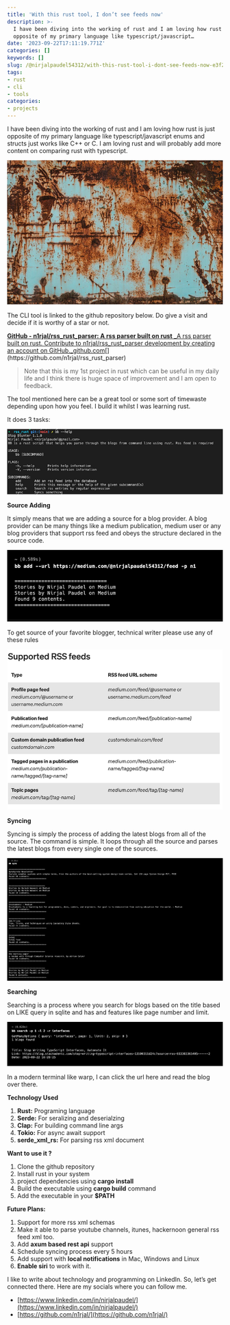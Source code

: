 ```yaml
---
title: 'With this rust tool, I don’t see feeds now'
description: >-
  I have been diving into the working of rust and I am loving how rust is just
  opposite of my primary language like typescript/javascript…
date: '2023-09-22T17:11:19.771Z'
categories: []
keywords: []
slug: /@nirjalpaudel54312/with-this-rust-tool-i-dont-see-feeds-now-e3f2d013ea80
tags:
- rust
- cli
- tools
categories:
- projects
---
```


I have been diving into the working of rust and I am loving how rust is just opposite of my primary language like typescript/javascript enums and structs just works like C++ or C. I am loving rust and will probably add more content on comparing rust with typescript.

![](img/0__y7ZNpVAJJVr3NSjX.jpg)

The CLI tool is linked to the github repository below. Do give a visit and decide if it is worthy of a star or not.

[**GitHub - n1rjal/rss\_rust\_parser: A rss parser built on rust**
_A rss parser built on rust. Contribute to n1rjal/rss\_rust\_parser development by creating an account on GitHub._github.com](https://github.com/n1rjal/rss_rust_parser "https://github.com/n1rjal/rss_rust_parser")[](https://github.com/n1rjal/rss_rust_parser)

> Note that this is my 1st project in rust which can be useful in my daily life and I think there is huge space of improvement and I am open to feedback.

The tool mentioned here can be a great tool or some sort of timewaste depending upon how you feel. I build it whilst I was learning rust.

It does 3 tasks:

![](img/1__fi7lgy9oI76FbMZOzsHIZw.png)

**Source Adding**

It simply means that we are adding a source for a blog provider. A blog provider can be many things like a medium publication, medium user or any blog providers that support rss feed and obeys the structure declared in the source code.

![](img/1__M4UXD3zy04G6E1OWtOUS3A.png)

To get source of your favorite blogger, technical writer please use any of these rules

![](img/1__SQhkgMEkJQOOIQk8qgDXwA.png)

**Syncing**

Syncing is simply the process of adding the latest blogs from all of the source. The command is simple. It loops through all the source and parses the latest blogs from every single one of the sources.

![](img/1__2xgB__loOnQeNcqouZPGgGA.png)

**Searching**

Searching is a process where you search for blogs based on the title based on LIKE query in sqlite and has and features like page number and limit.

![](img/1__6AVdBNuVPpGB2YvnptErGw.png)

In a modern terminal like warp, I can click the url here and read the blog over there.

**Technology Used**

1.  **Rust:** Programing language
2.  **Serde:** For seralizing and deserialzing
3.  **Clap:** For building command line args
4.  **Tokio:** For async await support
5.  **serde_xml_rs:** For parsing rss xml document

**Want to use it ?**

1.  Clone the github repository
2.  Install rust in your system
3.  project dependencies using **cargo install**
4.  Build the executable using **cargo build** command
5.  Add the executable in your **$PATH**

**Future Plans:**

1.  Support for more rss xml schemas
2.  Make it able to parse youtube channels, itunes, hackernoon general rss feed xml too.
3.  Add **axum based rest api** support
4.  Schedule syncing process every 5 hours
5.  Add support with **local notifications** in Mac, Windows and Linux
6.  **Enable siri** to work with it.

I like to write about technology and programming on LinkedIn. So, let’s get connected there. Here are my socials where you can follow me.

 - [https://www.linkedin.com/in/nirjalpaudel/](https://www.linkedin.com/in/nirjalpaudel/)
 - [https://github.com/n1rjal/](https://github.com/n1rjal/)
